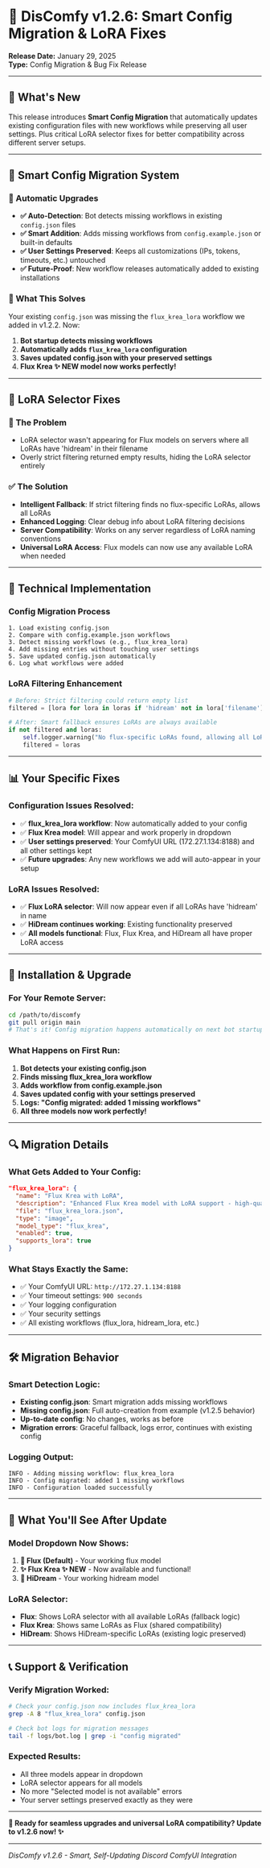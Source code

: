 # 🔧 DisComfy v1.2.6: Smart Config Migration & LoRA Fixes

**Release Date:** January 29, 2025  
**Type:** Config Migration & Bug Fix Release

---

## 🌟 **What's New**

This release introduces **Smart Config Migration** that automatically updates existing configuration files with new workflows while preserving all user settings. Plus critical LoRA selector fixes for better compatibility across different server setups.

---

## 🚀 **Smart Config Migration System**

### **🔄 Automatic Upgrades**
- **✅ Auto-Detection**: Bot detects missing workflows in existing `config.json` files
- **✅ Smart Addition**: Adds missing workflows from `config.example.json` or built-in defaults
- **✅ User Settings Preserved**: Keeps all customizations (IPs, tokens, timeouts, etc.) untouched
- **✅ Future-Proof**: New workflow releases automatically added to existing installations

### **🎯 What This Solves**
Your existing `config.json` was missing the `flux_krea_lora` workflow we added in v1.2.2. Now:
1. **Bot startup detects missing workflows**
2. **Automatically adds `flux_krea_lora` configuration**
3. **Saves updated config.json with your preserved settings**
4. **Flux Krea ✨ NEW model now works perfectly!**

---

## 🐛 **LoRA Selector Fixes**

### **🎯 The Problem**
- LoRA selector wasn't appearing for Flux models on servers where all LoRAs have 'hidream' in their filename
- Overly strict filtering returned empty results, hiding the LoRA selector entirely

### **✅ The Solution**
- **Intelligent Fallback**: If strict filtering finds no flux-specific LoRAs, allows all LoRAs
- **Enhanced Logging**: Clear debug info about LoRA filtering decisions
- **Server Compatibility**: Works on any server regardless of LoRA naming conventions
- **Universal LoRA Access**: Flux models can now use any available LoRA when needed

---

## 🔧 **Technical Implementation**

### **Config Migration Process**
```
1. Load existing config.json
2. Compare with config.example.json workflows
3. Detect missing workflows (e.g., flux_krea_lora)
4. Add missing entries without touching user settings
5. Save updated config.json automatically
6. Log what workflows were added
```

### **LoRA Filtering Enhancement**
```python
# Before: Strict filtering could return empty list
filtered = [lora for lora in loras if 'hidream' not in lora['filename'].lower()]

# After: Smart fallback ensures LoRAs are always available
if not filtered and loras:
    self.logger.warning("No flux-specific LoRAs found, allowing all LoRAs")
    filtered = loras
```

---

## 📊 **Your Specific Fixes**

### **Configuration Issues Resolved:**
- ✅ **flux_krea_lora workflow**: Now automatically added to your config
- ✅ **Flux Krea model**: Will appear and work properly in dropdown
- ✅ **User settings preserved**: Your ComfyUI URL (172.27.1.134:8188) and all other settings kept
- ✅ **Future upgrades**: Any new workflows we add will auto-appear in your setup

### **LoRA Issues Resolved:**
- ✅ **Flux LoRA selector**: Will now appear even if all LoRAs have 'hidream' in name
- ✅ **HiDream continues working**: Existing functionality preserved
- ✅ **All models functional**: Flux, Flux Krea, and HiDream all have proper LoRA access

---

## 🚀 **Installation & Upgrade**

### **For Your Remote Server:**
```bash
cd /path/to/discomfy
git pull origin main
# That's it! Config migration happens automatically on next bot startup
```

### **What Happens on First Run:**
1. **Bot detects your existing config.json**
2. **Finds missing flux_krea_lora workflow** 
3. **Adds workflow from config.example.json**
4. **Saves updated config with your settings preserved**
5. **Logs: "Config migrated: added 1 missing workflows"**
6. **All three models now work perfectly!**

---

## 🔍 **Migration Details**

### **What Gets Added to Your Config:**
```json
"flux_krea_lora": {
  "name": "Flux Krea with LoRA",
  "description": "Enhanced Flux Krea model with LoRA support - high-quality creative generation",
  "file": "flux_krea_lora.json",
  "type": "image",
  "model_type": "flux_krea",
  "enabled": true,
  "supports_lora": true
}
```

### **What Stays Exactly the Same:**
- ✅ Your ComfyUI URL: `http://172.27.1.134:8188`
- ✅ Your timeout settings: `900 seconds`
- ✅ Your logging configuration
- ✅ Your security settings
- ✅ All existing workflows (flux_lora, hidream_lora, etc.)

---

## 🛠️ **Migration Behavior**

### **Smart Detection Logic:**
- **Existing config.json**: Smart migration adds missing workflows
- **Missing config.json**: Full auto-creation from example (v1.2.5 behavior)
- **Up-to-date config**: No changes, works as before
- **Migration errors**: Graceful fallback, logs error, continues with existing config

### **Logging Output:**
```
INFO - Adding missing workflow: flux_krea_lora
INFO - Config migrated: added 1 missing workflows
INFO - Configuration loaded successfully
```

---

## 🎯 **What You'll See After Update**

### **Model Dropdown Now Shows:**
1. **🚀 Flux (Default)** - Your working flux model
2. **✨ Flux Krea ✨ NEW** - Now available and functional!
3. **🎨 HiDream** - Your working hidream model

### **LoRA Selector:**
- **Flux**: Shows LoRA selector with all available LoRAs (fallback logic)
- **Flux Krea**: Shows same LoRAs as Flux (shared compatibility)  
- **HiDream**: Shows HiDream-specific LoRAs (existing logic preserved)

---

## 📞 **Support & Verification**

### **Verify Migration Worked:**
```bash
# Check your config.json now includes flux_krea_lora
grep -A 8 "flux_krea_lora" config.json

# Check bot logs for migration messages
tail -f logs/bot.log | grep -i "config migrated"
```

### **Expected Results:**
- All three models appear in dropdown
- LoRA selector appears for all models
- No more "Selected model is not available" errors
- Your server settings preserved exactly as they were

---

**🎨 Ready for seamless upgrades and universal LoRA compatibility? Update to v1.2.6 now! ✨**

---

*DisComfy v1.2.6 - Smart, Self-Updating Discord ComfyUI Integration*